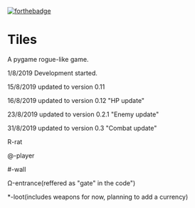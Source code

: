 [![forthebadge](https://forthebadge.com/images/badges/made-with-python.svg)](https://forthebadge.com)

# Tiles
A pygame rogue-like game.

1/8/2019 Development started.

15/8/2019 updated to version 0.11

16/8/2019 updated to version 0.12 "HP update"

23/8/2019 updated to version 0.2.1 "Enemy update"

31/8/2019 updated to version 0.3 "Combat update"



R-rat

@-player

#-wall

Ω-entrance(reffered as "gate" in the code")

*-loot(includes weapons for now, planning to add a currency)
